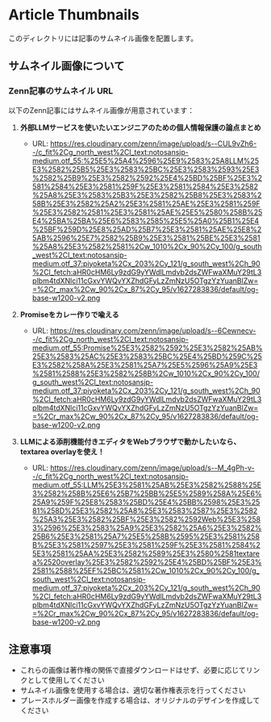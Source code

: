 # Article Thumbnails

このディレクトリには記事のサムネイル画像を配置します。

## サムネイル画像について

### Zenn記事のサムネイル URL
以下のZenn記事にはサムネイル画像が用意されています：

1. **外部LLMサービスを使いたいエンジニアのための個人情報保護の論点まとめ**
   - URL: https://res.cloudinary.com/zenn/image/upload/s--CUL9vZh6--/c_fit%2Cg_north_west%2Cl_text:notosansjp-medium.otf_55:%25E5%25A4%2596%25E9%2583%25A8LLM%25E3%2582%25B5%25E3%2583%25BC%25E3%2583%2593%25E3%2582%25B9%25E3%2582%2592%25E4%25BD%25BF%25E3%2581%2584%25E3%2581%259F%25E3%2581%2584%25E3%2582%25A8%25E3%2583%25B3%25E3%2582%25B8%25E3%2583%258B%25E3%2582%25A2%25E3%2581%25AE%25E3%2581%259F%25E3%2582%2581%25E3%2581%25AE%25E5%2580%258B%25E4%25BA%25BA%25E6%2583%2585%25E5%25A0%25B1%25E4%25BF%259D%25E8%25AD%25B7%25E3%2581%25AE%25E8%25AB%2596%25E7%2582%25B9%25E3%2581%25BE%25E3%2581%25A8%25E3%2582%2581%2Cw_1010%2Cx_90%2Cy_100/g_south_west%2Cl_text:notosansjp-medium.otf_37:piyoketa%2Cx_203%2Cy_121/g_south_west%2Ch_90%2Cl_fetch:aHR0cHM6Ly9zdG9yYWdlLmdvb2dsZWFwaXMuY29tL3plbm4tdXNlci11cGxvYWQvYXZhdGFyLzZmNzU5OTgzYzYuanBlZw==%2Cr_max%2Cw_90%2Cx_87%2Cy_95/v1627283836/default/og-base-w1200-v2.png

2. **Promiseをカレー作りで喩える**
   - URL: https://res.cloudinary.com/zenn/image/upload/s--6Cewnecv--/c_fit%2Cg_north_west%2Cl_text:notosansjp-medium.otf_55:Promise%25E3%2582%2592%25E3%2582%25AB%25E3%2583%25AC%25E3%2583%25BC%25E4%25BD%259C%25E3%2582%258A%25E3%2581%25A7%25E5%2596%25A9%25E3%2581%2588%25E3%2582%258B%2Cw_1010%2Cx_90%2Cy_100/g_south_west%2Cl_text:notosansjp-medium.otf_37:piyoketa%2Cx_203%2Cy_121/g_south_west%2Ch_90%2Cl_fetch:aHR0cHM6Ly9zdG9yYWdlLmdvb2dsZWFwaXMuY29tL3plbm4tdXNlci11cGxvYWQvYXZhdGFyLzZmNzU5OTgzYzYuanBlZw==%2Cr_max%2Cw_90%2Cx_87%2Cy_95/v1627283836/default/og-base-w1200-v2.png

3. **LLMによる添削機能付きエディタをWebブラウザで動かしたいなら、textarea overlayを使え！**
   - URL: https://res.cloudinary.com/zenn/image/upload/s--M_4gPh-v--/c_fit%2Cg_north_west%2Cl_text:notosansjp-medium.otf_55:LLM%25E3%2581%25AB%25E3%2582%2588%25E3%2582%258B%25E6%25B7%25BB%25E5%2589%258A%25E6%25A9%259F%25E8%2583%25BD%25E4%25BB%2598%25E3%2581%258D%25E3%2582%25A8%25E3%2583%2587%25E3%2582%25A3%25E3%2582%25BF%25E3%2582%2592Web%25E3%2583%2596%25E3%2583%25A9%25E3%2582%25A6%25E3%2582%25B6%25E3%2581%25A7%25E5%258B%2595%25E3%2581%258B%25E3%2581%2597%25E3%2581%259F%25E3%2581%2584%25E3%2581%25AA%25E3%2582%2589%25E3%2580%2581textarea%2520overlay%25E3%2582%2592%25E4%25BD%25BF%25E3%2581%2588%25EF%25BC%2581%2Cw_1010%2Cx_90%2Cy_100/g_south_west%2Cl_text:notosansjp-medium.otf_37:piyoketa%2Cx_203%2Cy_121/g_south_west%2Ch_90%2Cl_fetch:aHR0cHM6Ly9zdG9yYWdlLmdvb2dsZWFwaXMuY29tL3plbm4tdXNlci11cGxvYWQvYXZhdGFyLzZmNzU5OTgzYzYuanBlZw==%2Cr_max%2Cw_90%2Cx_87%2Cy_95/v1627283836/default/og-base-w1200-v2.png

## 注意事項

- これらの画像は著作権の関係で直接ダウンロードはせず、必要に応じてリンクとして使用してください
- サムネイル画像を使用する場合は、適切な著作権表示を行ってください
- プレースホルダー画像を作成する場合は、オリジナルのデザインを作成してください